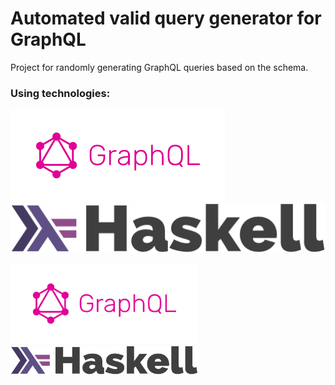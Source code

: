 # Automated valid query generator for GraphQL

Project for randomly generating GraphQL queries based on the schema.

### Using technologies:

![](./images/graphql.png)
![](./images/haskell.png)

<img src="./images/graphql.png" alt="graphql logo" width="300"/>
<img src="./images/haskell.png" alt="haskell lang logo" width="300"/>